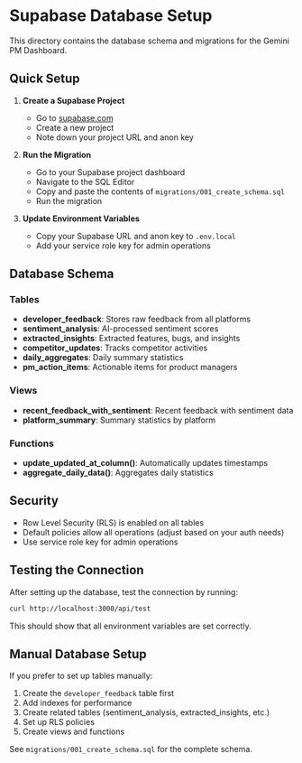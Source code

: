 # Supabase Database Setup

This directory contains the database schema and migrations for the Gemini PM Dashboard.

## Quick Setup

1. **Create a Supabase Project**
   - Go to [supabase.com](https://supabase.com)
   - Create a new project
   - Note down your project URL and anon key

2. **Run the Migration**
   - Go to your Supabase project dashboard
   - Navigate to the SQL Editor
   - Copy and paste the contents of `migrations/001_create_schema.sql`
   - Run the migration

3. **Update Environment Variables**
   - Copy your Supabase URL and anon key to `.env.local`
   - Add your service role key for admin operations

## Database Schema

### Tables

- **developer_feedback**: Stores raw feedback from all platforms
- **sentiment_analysis**: AI-processed sentiment scores
- **extracted_insights**: Extracted features, bugs, and insights
- **competitor_updates**: Tracks competitor activities
- **daily_aggregates**: Daily summary statistics
- **pm_action_items**: Actionable items for product managers

### Views

- **recent_feedback_with_sentiment**: Recent feedback with sentiment data
- **platform_summary**: Summary statistics by platform

### Functions

- **update_updated_at_column()**: Automatically updates timestamps
- **aggregate_daily_data()**: Aggregates daily statistics

## Security

- Row Level Security (RLS) is enabled on all tables
- Default policies allow all operations (adjust based on your auth needs)
- Use service role key for admin operations

## Testing the Connection

After setting up the database, test the connection by running:

```bash
curl http://localhost:3000/api/test
```

This should show that all environment variables are set correctly.

## Manual Database Setup

If you prefer to set up tables manually:

1. Create the `developer_feedback` table first
2. Add indexes for performance
3. Create related tables (sentiment_analysis, extracted_insights, etc.)
4. Set up RLS policies
5. Create views and functions

See `migrations/001_create_schema.sql` for the complete schema. 